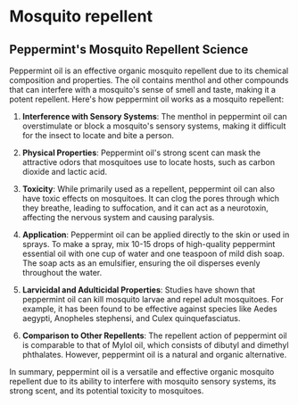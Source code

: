 # Mosquito repellent

## Peppermint's Mosquito Repellent Science

Peppermint oil is an effective organic mosquito repellent due to its chemical composition and properties. The oil contains menthol and other compounds that can interfere with a mosquito's sense of smell and taste, making it a potent repellent. Here's how peppermint oil works as a mosquito repellent:

1. **Interference with Sensory Systems**: The menthol in peppermint oil can overstimulate or block a mosquito's sensory systems, making it difficult for the insect to locate and bite a person.

2. **Physical Properties**: Peppermint oil's strong scent can mask the attractive odors that mosquitoes use to locate hosts, such as carbon dioxide and lactic acid.

3. **Toxicity**: While primarily used as a repellent, peppermint oil can also have toxic effects on mosquitoes. It can clog the pores through which they breathe, leading to suffocation, and it can act as a neurotoxin, affecting the nervous system and causing paralysis.

4. **Application**: Peppermint oil can be applied directly to the skin or used in sprays. To make a spray, mix 10-15 drops of high-quality peppermint essential oil with one cup of water and one teaspoon of mild dish soap. The soap acts as an emulsifier, ensuring the oil disperses evenly throughout the water.

5. **Larvicidal and Adulticidal Properties**: Studies have shown that peppermint oil can kill mosquito larvae and repel adult mosquitoes. For example, it has been found to be effective against species like Aedes aegypti, Anopheles stephensi, and Culex quinquefasciatus.

6. **Comparison to Other Repellents**: The repellent action of peppermint oil is comparable to that of Mylol oil, which consists of dibutyl and dimethyl phthalates. However, peppermint oil is a natural and organic alternative.

In summary, peppermint oil is a versatile and effective organic mosquito repellent due to its ability to interfere with mosquito sensory systems, its strong scent, and its potential toxicity to mosquitoes.
